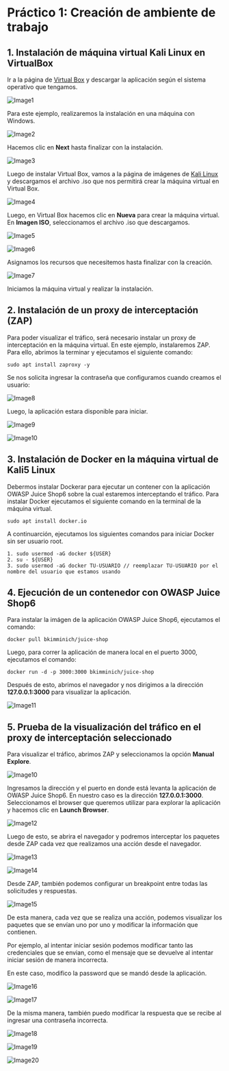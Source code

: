 # Práctico 1: Creación de ambiente de trabajo

## 1. Instalación de máquina virtual Kali Linux en VirtualBox

Ir a la página de [Virtual Box](https://www.virtualbox.org/wiki/Downloads) y descargar la aplicación según el sistema operativo que tengamos.

![Image1](images/image1.png)

Para este ejemplo, realizaremos la instalación en una máquina con Windows.

![Image2](images/image2.png)

Hacemos clic en __Next__ hasta finalizar con la instalación.

![Image3](images/image3.png)

Luego de instalar Virtual Box, vamos a la página de imágenes de [Kali Linux](https://www.kali.org/get-kali/#kali-installer-images) y descargamos el archivo .iso que nos permitirá crear la máquina virtual en Virtual Box.

![Image4](images/image4.png)

Luego, en Virtual Box hacemos clic en __Nueva__ para crear la máquina virtual. En __Imagen ISO__, seleccionamos el archivo .iso que descargamos.

![Image5](images/image5.png)

![Image6](images/image6.png)

Asignamos los recursos que necesitemos hasta finalizar con la creación.

![Image7](images/image7.png)

Iniciamos la máquina virtual y realizar la instalación.

## 2. Instalación de un proxy de interceptación (ZAP)

Para poder visualizar el tráfico, será necesario instalar un proxy de interceptación en la máquina virtual. En este ejemplo, instalaremos ZAP. Para ello, abrimos la terminar y ejecutamos el siguiente comando:

`sudo apt install zaproxy -y`

Se nos solicita ingresar la contraseña que configuramos cuando creamos el usuario:

![Image8](images/image8.png) 

Luego, la aplicación estara disponible para iniciar.

![Image9](images/image9.png)

![Image10](images/image10.png)

## 3. Instalación de Docker en la máquina virtual de Kali5 Linux

Debermos instalar Dockerar para ejecutar un contener con la aplicación OWASP Juice Shop6 sobre la cual estaremos interceptando el tráfico. Para instalar Docker ejecutamos el siguiente comando en la terminal de la máquina virtual.

`sudo apt install docker.io`

A continuarción, ejecutamos los siguientes comandos para iniciar Docker sin ser usuario root.

```
1. sudo usermod -aG docker ${USER}
2. su - ${USER}
3. sudo usermod -aG docker TU-USUARIO // reemplazar TU-USUARIO por el nombre del usuario que estamos usando
```

## 4. Ejecución de un contenedor con OWASP Juice Shop6

Para instalar la imágen de la aplicación OWASP Juice Shop6, ejecutamos el comando:

`docker pull bkimminich/juice-shop`

Luego, para correr la aplicación de manera local en el puerto 3000, ejecutamos el comando:

`docker run -d -p 3000:3000 bkimminich/juice-shop`

Después de esto, abrimos el navegador y nos dirigimos a la dirección __127.0.0.1:3000__ para visualizar la aplicación.

![Image11](images/image11.png)

## 5. Prueba de la visualización del tráfico en el proxy de interceptación seleccionado

Para visualizar el tráfico, abrimos ZAP y seleccionamos la opción __Manual Explore__.

![Image10](images/image10.png)

Ingresamos la dirección y el puerto en donde está levanta la aplicación de OWASP Juice Shop6. En nuestro caso es la dirección __127.0.0.1:3000__. Seleccionamos el browser que queremos utilizar para explorar la aplicación y hacemos clic en __Launch Browser__.

![Image12](images/image12.png)

Luego de esto, se abrira el navegador y podremos interceptar los paquetes desde ZAP cada vez que realizamos una acción desde el navegador.

![Image13](images/image13.png)

![Image14](images/image14.png)

Desde ZAP, también podemos configurar un breakpoint entre todas las solicitudes y respuestas. 

![Image15](images/image15.png)

De esta manera, cada vez que se realiza una acción, podemos visualizar los paquetes que se envían uno por uno y modificar la información que contienen.

Por ejemplo, al intentar iniciar sesión podemos modificar tanto las credenciales que se envian, como el mensaje que se devuelve al intentar iniciar sesión de manera incorrecta.

En este caso, modifico la password que se mandó desde la aplicación.

![Image16](images/image16.png)


![Image17](images/image17.png)

De la misma manera, también puedo modificar la respuesta que se recibe al ingresar una contraseña incorrecta.

![Image18](images/image18.png)

![Image19](images/image19.png)

![Image20](images/image20.png)
